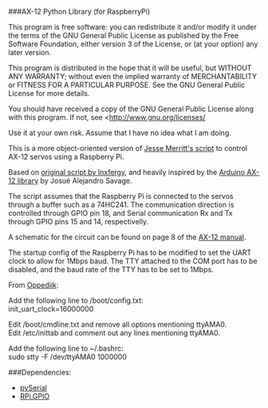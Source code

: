###AX-12 Python Library (for RaspberryPi)

This program is free software: you can redistribute it and/or modify it under
the terms of the GNU General Public License as published by the Free Software
Foundation, either version 3 of the License, or (at your option) any later
version.

This program is distributed in the hope that it will be useful, but WITHOUT
ANY WARRANTY; without even the implied warranty of MERCHANTABILITY or FITNESS
FOR A PARTICULAR PURPOSE. See the GNU General Public License for more details.

You should have received a copy of the GNU General Public License along with
this program. If not, see <http://www.gnu.org/licenses/

Use it at your own risk. Assume that I have no idea what I am doing.

This is a more object-oriented version of [Jesse Merritt's script](https://github.com/jes1510/python_dynamixels) to control AX-12 servos using a Raspberry Pi.

Based on [original script by Inxfergy](http://forums.trossenrobotics.com/tutorials/how-to-diy-128/controlling-ax-12-servos-3275/),
and heavily inspired by the [Arduino AX-12 library](http://savageelectronics.blogspot.it/2011/01/arduino-y-dynamixel-ax-12.html) by
Josué Alejandro Savage.

The script assumes that the Raspberry Pi  is connected to the servos through
a buffer such as a 74HC241. The communication direction is controlled through
GPIO pin 18, and Serial communication Rx and Tx through GPIO pins 15 and 14,
respectivelly.

A schematic for the circuit can be found on page 8 of the [AX-12 manual](http://www.trossenrobotics.com/images/productdownloads/AX-12%28English%29.pdf).

The startup config of the Raspberry Pi has to be modified to set the UART
clock to allow for 1Mbps baud. The TTY attached to the COM port has to be
disabled, and the baud rate of the TTY has to be set to 1Mbps.

From [Oppedijk](http://www.oppedijk.com/robotics/control-dynamixel-with-raspberrypi):

Add the following line to /boot/config.txt:  
init_uart_clock=16000000  
  
Edit /boot/cmdline.txt and remove all options mentioning ttyAMA0.  
Edit /etc/inittab and comment out any lines mentioning ttyAMA0.  
  
Add the following line to ~/.bashrc:  
sudo stty -F /dev/ttyAMA0 1000000  

###Dependencies:  
- [pySerial](http://pyserial.sourceforge.net/)  
- [RPi.GPIO](https://pypi.python.org/pypi/RPi.GPIO)  
